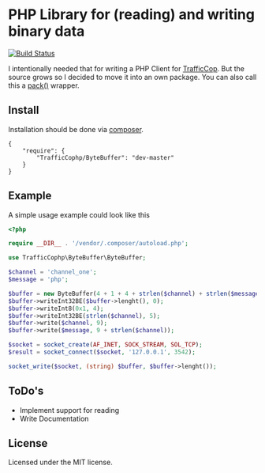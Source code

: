 # PHP Library for (reading) and writing binary data

[![Build Status](https://secure.travis-ci.org/nesQuick/ByteBuffer.png?branch=master)](http://travis-ci.org/nesQuick/ByteBuffer)

I intentionally needed that for writing a PHP Client for [TrafficCop](https://github.com/santosh79/traffic_cop/).
But the source grows so I decided to move it into an own package.
You can also call this a [pack()](http://www.php.net/manual/en/function.pack.php) wrapper.

## Install

Installation should be done via [composer](http://packagist.org/).

```
{
    "require": {
        "TrafficCophp/ByteBuffer": "dev-master"
    }
}
```

## Example

A simple usage example could look like this

```php
<?php

require __DIR__ . '/vendor/.composer/autoload.php';

use TrafficCophp\ByteBuffer\ByteBuffer;

$channel = 'channel_one';
$message = 'php';

$buffer = new ByteBuffer(4 + 1 + 4 + strlen($channel) + strlen($message));
$buffer->writeInt32BE($buffer->lenght(), 0);
$buffer->writeInt8(0x1, 4);
$buffer->writeInt32BE(strlen($channel), 5);
$buffer->write($channel, 9);
$buffer->write($message, 9 + strlen($channel));

$socket = socket_create(AF_INET, SOCK_STREAM, SOL_TCP);
$result = socket_connect($socket, '127.0.0.1', 3542);

socket_write($socket, (string) $buffer, $buffer->lenght());
```

## ToDo's

* Implement support for reading
* Write Documentation

## License

Licensed under the MIT license.